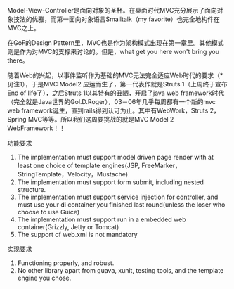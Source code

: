 Model-View-Controller是面向对象的圣杯。在桌面时代MVC充分展示了面向对象技法的优雅，而第一面向对象语言Smalltalk（my favorite）也完全地构件在MVC之上。

在GoF的Design Pattern里，MVC也是作为架构模式出现在第一章里。其他模式则是作为对MVC的支撑来讨论的。但是，what get you here won't bring you there。

随着Web的兴起，以事件监听作为基础的MVC无法完全适应Web时代的要求（*见注1），于是MVC Model2 应运而生了，第一代表作就是Struts 1（上周终于宣布End of life了），之后Struts 1以其特有的丑陋，开启了java web framework时代（完全就是Java世界的Gol.D.Roger），03－06年几乎每周都有一个新的mvc web framework诞生，直到rails得到认可为止。其中有WebWork，Struts 2，Spring MVC等等。所以我们这周要挑战的就是MVC Model 2 WebFramework！！

功能要求

1. The implementation must support model driven page render with at least one choice of template engines(JSP, FreeMarker，StringTemplate，Velocity，Mustache)
2. The implementation must support form submit, including nested structure.
3. The implementation must support service injection for controller, and must use your di container you finished last round(unless the loser who choose to use Guice)
4. The implementation must support run in a embedded web container(Grizzly, Jetty or Tomcat)
5. The support of web.xml is not mandatory

实现要求

1. Functioning properly, and robust.
2. No other library apart from guava, xunit, testing tools, and the template engine you chose.